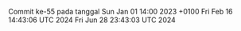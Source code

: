 Commit ke-55 pada tanggal Sun Jan 01 14:00 2023 +0100
Fri Feb 16 14:43:06 UTC 2024
Fri Jun 28 23:43:03 UTC 2024
